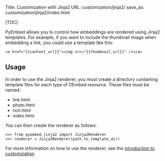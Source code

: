 Title: Customization with Jinja2
URL: customization/jinja2/
save_as: customization/jinja2/index.html

[TOC]

PyEmbed allows you to control how embeddings are rendered using Jinja2 templates.  For example, if you want to include the thumbnail image when embedding a link, you could use a template like this:

    <a href="{{content_url}}"><img src="{{thumbnail_url}}" /></a>

## Usage ##

In order to use the Jinja2 renderer, you must create a directory containing template files for each type of OEmbed resource.  These files must be named:

- link.html
- photo.html
- rich.html
- video.html

You can then create the renderer as follows:

    >>> from pyembed.jinja2 import Jinja2Renderer
    >>> renderer = Jinja2Renderer(path_to_template_dir)

For more information on how to use the renderer, see the [introduction to customization](../).
